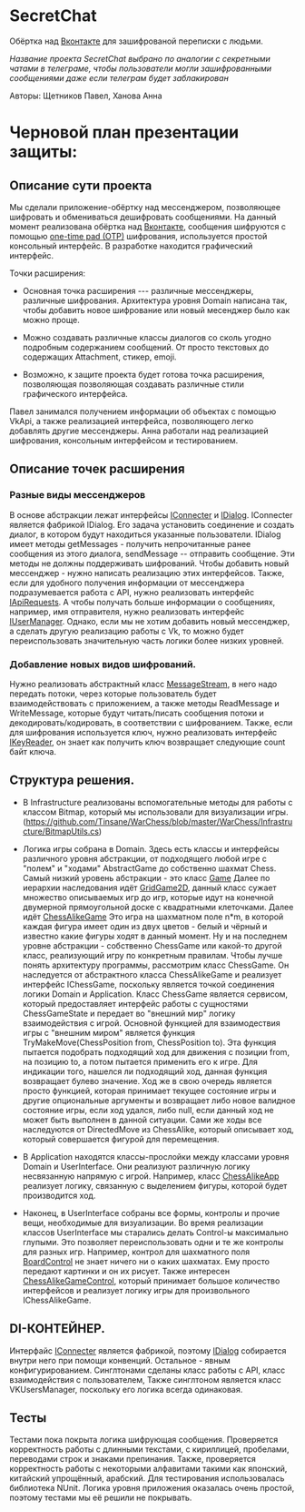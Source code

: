 # SecretChat
Обёртка над [Вконтакте](https://vk.com/) для зашифрованой переписки с людьми.

_Название проекта SecretChat выбрано по аналогии с секретными чатами в телеграме, чтобы пользователи могли зашифрованными сообщениями даже если телеграм будет заблакирован_

Авторы: Щетников Павел, Ханова Анна

# Черновой план презентации защиты:

## Описание сути проекта
Мы сделали приложение-обёртку над мессенджером, позволяющее шифровать и обмениваться дешифровать сообщениями.
На данный момент реализована обёртка над [Вконтакте](https://vk.com/), сообщения шифруются с помощью [one-time pad (OTP)](https://en.wikipedia.org/wiki/One-time_pad) шифрования, используется простой консольный интерфейс.
В разработке находится графический интерфейс.

Точки расширения:
- Основная точка расширения --- различные мессенджеры, различные шифрования.
Архитектура уровня Domain написана так, чтобы добавить новое шифрование или новый месенджер было как можно проще.

- Можно создавать различные классы диалогов со сколь угодно подробным содержанием сообщений. От просто текстовых до содержащих Attachment, стикер, emoji.

- Возможно, к защите проекта будет готова точка расширения, позволяющая позволяющая создавать различные стили графического интерфейса.

Павел занимался получением информации об объектах с помощью VkApi, а также реализацией интерфейса, позволяющего легко добавлять другие мессенджеры. Анна работали над реализацией шифрования, консольным интерфейсом и тестированием.

## Описание точек расширения
### Разные виды мессенджеров
В основе абстракции лежат интерфейсы [IConnecter](https://github.com/Avel7884/SecretChat/blob/master/SecretChat/Domain/InteractionWithSomeMessanger/AbstractInteractionWithMessanger/IConnecter.cs) и [IDialog](https://github.com/Avel7884/SecretChat/blob/master/SecretChat/Domain/InteractionWithSomeMessanger/AbstractInteractionWithMessanger/IDialog.cs). IConnecter является фабрикой IDialog. Его задача установить соединение и создать диалог, в котором будут находиться указанные пользователи. IDialog имеет методы getMessages - получить непрочитанные ранее сообщения из этого диалога, sendMessage -- отправить сообщение. Эти методы не должны поддерживать шифрований.
Чтобы добавить новый мессенджер - нужно написать реализацию этих интерфейсов.
Также, если для удобного получения информации от мессенджера подразумевается работа с API, нужно реализовать интерфейс [IApiRequests](https://github.com/Avel7884/SecretChat/blob/master/SecretChat/Domain/InteractionWithSomeMessanger/AbstractInteractionWithMessanger/IApiRequests.cs). А чтобы получать больше информации о сообщениях, например, имя отправителя, нужно реализовать интерфейс [IUserManager](https://github.com/Avel7884/SecretChat/blob/master/SecretChat/Domain/InteractionWithSomeMessanger/AbstractInteractionWithMessanger/IUsersManager.cs).
Однако, если мы не хотим добавить новый мессенджер, а сделать другую реализацию работы с Vk, то можно будет переиспользовать значительную часть логики более низких уровней.

### Добавление новых видов шифрований.
Нужно реализовать абстрактный класс [MessageStream](https://github.com/Avel7884/SecretChat/blob/master/SecretChat/Domain/MessageEncryption/IMessageStream.cs), в него надо передать потоки, через которые пользователь будет взаимодействовать с приложением, а также методы ReadMessage и WriteMessage, которые будут читать/писать сообщения потоки и декодировать/кодировать, в соответствии с шифрованием.
Также, если для шифрования используется ключ, нужно реализовать интерфейс [IKeyReader](https://github.com/Avel7884/SecretChat/blob/master/SecretChat/Infrastructure/IKeyReader.cs), он знает как получить ключ возвращает следующие count байт ключа. 
  
## Структура решения.

  - В Infrastructure реализованы вспомогательные методы для работы с классом Bitmap, который мы использовали для визуализации игры.
  (https://github.com/Tinsane/WarChess/blob/master/WarChess/Infrastructure/BitmapUtils.cs)
  
  - Логика игры собрана в Domain. 
  Здесь есть классы и интерфейсы различного уровня абстракции,
  от подходящего любой игре с "полем" и "ходами" AbstractGame до собственно шахмат Chess.
  Самый низкий уровень абстракции - это класс [Game](https://github.com/Tinsane/WarChess/blob/master/WarChess/Domain/AbstractGame/Game.cs)
  Далее по иерархии наследования идёт [GridGame2D](https://github.com/Tinsane/WarChess/blob/master/WarChess/Domain/GridGame2D/GridGame2D.cs), данный класс сужает множество описываемых игр до игр, которые идут на конечной двумерной прямоугольной доске с квадратными клеточками.
  Далее идёт [ChessAlikeGame](https://github.com/Tinsane/WarChess/blob/master/WarChess/Domain/ChessAlike/ChessAlikeGame.cs) 
  Это игра на шахматном поле n\*m, в которой каждая фигура имеет один из двух цветов - белый и чёрный и известно какие фигуры ходят в данный момент.
  Ну и на последнем уровне абстракции - собственно ChessGame или какой-то другой класс, реализующий игру по конкретным правилам.
  Чтобы лучше понять архитектуру программы, рассмотрим класс ChessGame. Он наследуется от абстрактного класса ChessAlikeGame и реализует интерфейс IChessGame, поскольку является точкой соединения логики Domain и Application. Класс ChessGame является сервисом, который предоставляет интерфейс работы с сущностями ChessGameState и передает во "внешний мир" логику взаимодействия с игрой. Основной функцией для взаимодествия игры с "внешним миром" является функция TryMakeMove(ChessPosition from, ChessPosition to). Эта функция пытается подобрать подходящий ход для движения с позиции from, на позицию to, а потом пытается применить его к игре. Для индикации того, нашелся ли подходящий ход, данная функция возвращает булево значение. Ход же в свою очередь является просто функцией, которая принимает текущее состояние игры и другие опциональные аргументы и возвращает либо новое валидное состояние игры, если ход удался, либо null, если данный ход не может быть выполнен в данной ситуации. Сами же ходы все наследуются от DirectedMove из ChessAlike, который описывает ход, который совершается фигурой для перемещения.
  
  - В Application находятся классы-прослойки между классами уровня Domain и UserInterface.
    Они реализуют различную логику несвязанную напрямую с игрой.
    Например, класс [ChessAlikeApp](https://github.com/Tinsane/WarChess/blob/master/WarChess/Application/ChessAlikeApp.cs)
    реализует логику, связанную с выделением фигуры, которой будет производится ход.
    
  - Наконец, в UserInterface собраны все формы, контролы и прочие вещи, необходимые для визуализации.
    Во время реализации классов UserInterface мы старались делать Control-ы максимально глупыми.
    Это позволяет переиспользовать одни и те же контролы для разных игр.
    Например, контрол для шахматного поля [BoardControl](https://github.com/Tinsane/WarChess/blob/master/WarChess/UserInterface/BoardControl.cs) не знает ничего ни о каких шахматах. 
    Ему просто передают картинки и он их рисует.
    Также интересен [ChessAlikeGameControl](https://github.com/Tinsane/WarChess/blob/master/WarChess/UserInterface/ChessAlikeGameControl.cs), который принимает большое количество интерфейсов и реализует логику игры для произвольного IChessAlikeGame.
  
## DI-КОНТЕЙНЕР.
Интерфайс [IConnecter](https://github.com/Avel7884/SecretChat/blob/master/SecretChat/Domain/InteractionWithSomeMessanger/AbstractInteractionWithMessanger/IConnecter.cs) является фабрикой, поэтому [IDialog](https://github.com/Avel7884/SecretChat/blob/master/SecretChat/Domain/InteractionWithSomeMessanger/AbstractInteractionWithMessanger/IDialog.cs) собирается внутри него при помощи конвенций.
Остальное - явным конфигурированием.
Синглтонами сделаны класс работы с API, класс взаимодействия с пользователем, 
Также синглтоном является класс VKUsersManager, поскольку его логика всегда одинаковая.

## Тесты
Тестами пока покрыта логика шифрующая сообщения.
Проверяется корректность работы с длинными текстами, с кириллицей, пробелами, переводами строк и знаками препинания. Также, проверяется корректность работы с некоторыми алфавитами такими как японский, китайский упрощённый, арабский.
Для тестирования использовалась библиотека NUnit.
Логика уровня приложения оказалась очень простой, поэтому тестами мы её решили не покрывать.

